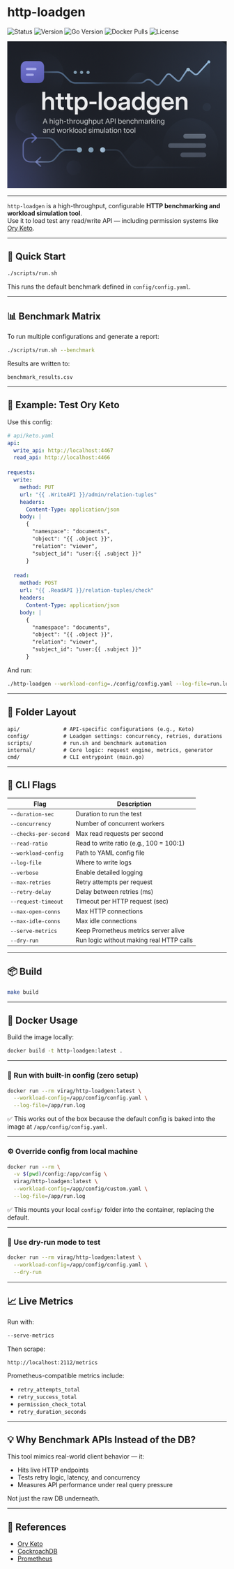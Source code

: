 # http-loadgen

![Status](https://img.shields.io/badge/status-stable-brightgreen)
![Version](https://img.shields.io/badge/version-v0.1.0-blue)
![Go Version](https://img.shields.io/badge/go-1.24-blue)
![Docker Pulls](https://img.shields.io/docker/pulls/virag/http-loadgen)
![License](https://img.shields.io/badge/license-MIT-yellow)

![http-loadgen banner](http-loadgen.png)

---

`http-loadgen` is a high-throughput, configurable **HTTP benchmarking and workload simulation tool**.  
Use it to load test any read/write API — including permission systems like [Ory Keto](https://www.ory.sh/docs/keto).

---

## 🚀 Quick Start

```bash
./scripts/run.sh
````

This runs the default benchmark defined in `config/config.yaml`.

---

## 📊 Benchmark Matrix

To run multiple configurations and generate a report:

```bash
./scripts/run.sh --benchmark
```

Results are written to:

```
benchmark_results.csv
```

---

## 🧪 Example: Test Ory Keto

Use this config:

```yaml
# api/keto.yaml
api:
  write_api: http://localhost:4467
  read_api: http://localhost:4466

requests:
  write:
    method: PUT
    url: "{{ .WriteAPI }}/admin/relation-tuples"
    headers:
      Content-Type: application/json
    body: |
      {
        "namespace": "documents",
        "object": "{{ .object }}",
        "relation": "viewer",
        "subject_id": "user:{{ .subject }}"
      }

  read:
    method: POST
    url: "{{ .ReadAPI }}/relation-tuples/check"
    headers:
      Content-Type: application/json
    body: |
      {
        "namespace": "documents",
        "object": "{{ .object }}",
        "relation": "viewer",
        "subject_id": "user:{{ .subject }}"
      }
```

And run:

```bash
./http-loadgen --workload-config=./config/config.yaml --log-file=run.log
```

---

## 📁 Folder Layout

```
api/              # API-specific configurations (e.g., Keto)
config/           # Loadgen settings: concurrency, retries, durations
scripts/          # run.sh and benchmark automation
internal/         # Core logic: request engine, metrics, generator
cmd/              # CLI entrypoint (main.go)
```

---

## 🔧 CLI Flags

| Flag                  | Description                              |
|-----------------------|------------------------------------------|
| `--duration-sec`      | Duration to run the test                 |
| `--concurrency`       | Number of concurrent workers             |
| `--checks-per-second` | Max read requests per second             |
| `--read-ratio`        | Read to write ratio (e.g., 100 = 100:1)  |
| `--workload-config`   | Path to YAML config file                 |
| `--log-file`          | Where to write logs                      |
| `--verbose`           | Enable detailed logging                  |
| `--max-retries`       | Retry attempts per request               |
| `--retry-delay`       | Delay between retries (ms)               |
| `--request-timeout`   | Timeout per HTTP request (sec)           |
| `--max-open-conns`    | Max HTTP connections                     |
| `--max-idle-conns`    | Max idle connections                     |
| `--serve-metrics`     | Keep Prometheus metrics server alive     |
| `--dry-run`           | Run logic without making real HTTP calls |

---

## 📦 Build

```bash
make build
```

---

## 🐳 Docker Usage

Build the image locally:

```bash
docker build -t http-loadgen:latest .
```

---

### 🚀 Run with built-in config (zero setup)

```bash
docker run --rm virag/http-loadgen:latest \
  --workload-config=/app/config/config.yaml \
  --log-file=/app/run.log
```

✅ This works out of the box because the default config is baked into the image at `/app/config/config.yaml`.

---

### ⚙️ Override config from local machine

```bash
docker run --rm \
  -v $(pwd)/config:/app/config \
  virag/http-loadgen:latest \
  --workload-config=/app/config/custom.yaml \
  --log-file=/app/run.log
```

✅ This mounts your local `config/` folder into the container, replacing the default.

---

### 🧪 Use dry-run mode to test

```bash
docker run --rm virag/http-loadgen:latest \
  --workload-config=/app/config/config.yaml \
  --dry-run
```

---

## 📈 Live Metrics

Run with:

```bash
--serve-metrics
```

Then scrape:

```
http://localhost:2112/metrics
```

Prometheus-compatible metrics include:

* `retry_attempts_total`
* `retry_success_total`
* `permission_check_total`
* `retry_duration_seconds`

---

## 💡 Why Benchmark APIs Instead of the DB?

This tool mimics real-world client behavior — it:

* Hits live HTTP endpoints
* Tests retry logic, latency, and concurrency
* Measures API performance under real query pressure

Not just the raw DB underneath.

---

## 📖 References

* [Ory Keto](https://www.ory.sh/docs/keto)
* [CockroachDB](https://www.cockroachlabs.com/docs/)
* [Prometheus](https://prometheus.io/)
